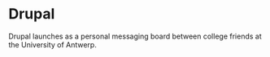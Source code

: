# Drupal

Drupal launches as a personal messaging board between college friends at the University of Antwerp.
